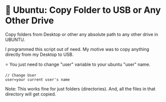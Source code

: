 # :raised_hands: Ubuntu: Copy Folder to USB or Any Other Drive
Copy folders from Desktop or other any absolute path to any other drive in UBUNTU. 

I programmed this script out of need. My motive was to copy anything directly from my Desktop to USB.

:star: You just need to change "user" variable to your ubuntu "user" name.

```
// Change User
user=your current user's name
```

Note: This works fine for just folders (directories). And, all the files in that directory will get copied.





